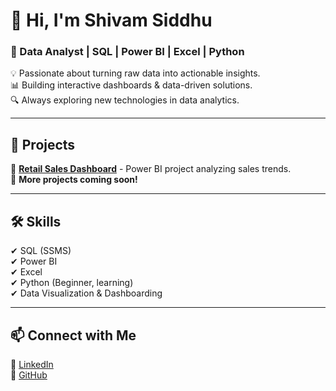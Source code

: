 # 👋 Hi, I'm Shivam Siddhu  

### 🚀 Data Analyst | SQL | Power BI | Excel | Python  

💡 Passionate about turning raw data into actionable insights.  
📊 Building interactive dashboards & data-driven solutions.  
🔍 Always exploring new technologies in data analytics.  

---

## 💼 Projects  
🔹 **[Retail Sales Dashboard](https://github.com/yourgithubname/Retail-Sales-Dashboard)** - Power BI project analyzing sales trends.  
🔹 **More projects coming soon!**  

---

## 🛠 Skills  
✔ SQL (SSMS)  
✔ Power BI  
✔ Excel  
✔ Python (Beginner, learning)  
✔ Data Visualization & Dashboarding  

---

## 📫 Connect with Me  
🔗 [LinkedIn](https://www.linkedin.com/in/shivam-siddhu22/)  
🔗 [GitHub](https://github.com/TrozenSID)  
